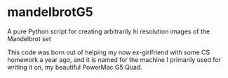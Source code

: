 mandelbrotG5
============

A pure Python script for creating arbitrarily hi resolution images of the Mandelbrot set

This code was born out of helping my now ex-girlfriend with some CS homework a year ago,
and it is named for the machine I primarily used for writing it on, my beautiful PowerMac
G5 Quad.
